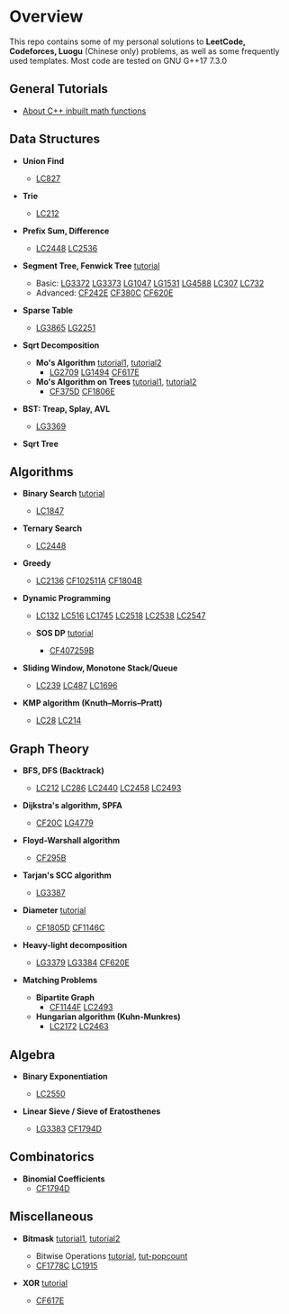 # Overview
This repo contains some of my personal solutions to  **LeetCode, Codeforces, Luogu** (Chinese only) problems, as well as some frequently used templates. Most code are tested on GNU G++17 7.3.0

## General Tutorials
- [About C++ inbuilt math functions](https://codeforces.com/blog/entry/107717)

## Data Structures

- **Union Find**
  - [LC827](https://leetcode.com/problems/making-a-large-island/)

- **Trie**
  - [LC212](https://leetcode.com/problems/word-search-ii/)

- **Prefix Sum, Difference**
  - [LC2448](https://leetcode.com/problems/minimum-cost-to-make-array-equal/)
    [LC2536](https://leetcode.com/problems/increment-submatrices-by-one/)

- **Segment Tree, Fenwick Tree** [tutorial](https://codeforces.com/blog/entry/18051)
  - Basic: [LG3372](https://www.luogu.com.cn/problem/P3372)
    [LG3373](https://www.luogu.com.cn/problem/P3373)
    [LG1047](https://www.luogu.com.cn/problem/P1047)
    [LG1531](https://www.luogu.com.cn/problem/P1531)
    [LG4588](https://www.luogu.com.cn/problem/P4588)
    [LC307](https://leetcode.com/problems/range-sum-query-mutable/)
    [LC732](https://leetcode.com/problems/my-calendar-iii/)
  - Advanced: [CF242E](https://codeforces.com/problemset/problem/242/E)
    [CF380C](https://codeforces.com/contest/380/problem/C)
    [CF620E](https://codeforces.com/problemset/problem/620/E)

- **Sparse Table**
  - [LG3865](https://www.luogu.com.cn/problem/P3865)
  [LG2251](https://www.luogu.com.cn/problem/P2251)

- **Sqrt Decomposition**
  - **Mo's Algorithm**
    [tutorial1](https://cp-algorithms.com/data_structures/sqrt_decomposition.html#mos-algorithm),
    [tutorial2](https://codeforces.com/blog/entry/72690)
    - [LG2709](https://www.luogu.com.cn/problem/P2709)
      [LG1494](https://www.luogu.com.cn/problem/P1494)
      [CF617E](https://codeforces.com/problemset/problem/617/E)
  - **Mo's Algorithm on Trees**
    [tutorial1](https://codeforces.com/blog/entry/43230),
    [tutorial2](https://codeforces.com/blog/entry/68271)
    - [CF375D](https://codeforces.com/problemset/problem/375/D)
      [CF1806E](https://codeforces.com/contest/1806/problem/E)

- **BST: Treap, Splay, AVL**
  - [LG3369](https://www.luogu.com.cn/problem/solution/P3369)

- **Sqrt Tree**

## Algorithms

- **Binary Search** [tutorial](https://codeforces.com/blog/entry/96699)
  - [LC1847](https://leetcode.com/problems/closest-room/)

- **Ternary Search**
  - [LC2448](https://leetcode.com/problems/minimum-cost-to-make-array-equal/)

- **Greedy**
  - [LC2136](https://leetcode.com/problems/earliest-possible-day-of-full-bloom/)
  [CF102511A](https://codeforces.com/problemset/gymProblem/102511/A)
  [CF1804B](https://codeforces.com/problemset/problem/1804/B)

- **Dynamic Programming**
  - [LC132](https://leetcode.com/problems/palindrome-partitioning-ii/)
    [LC516](https://leetcode.com/problems/longest-palindromic-subsequence/)
    [LC1745](https://leetcode.com/problems/palindrome-partitioning-iv/)
    [LC2518](https://leetcode.com/problems/number-of-great-partitions/)
    [LC2538](https://leetcode.com/problems/difference-between-maximum-and-minimum-price-sum/)
    [LC2547](https://leetcode.com/problems/minimum-cost-to-split-an-array/)
    
  - **SOS DP** [tutorial](https://codeforces.com/blog/entry/45223)
    - [CF407259B](https://codeforces.com/gym/407259/problem/B)

- **Sliding Window, Monotone Stack/Queue**
  - [LC239](https://leetcode.com/problems/sliding-window-maximum/)
    [LC487](https://leetcode.com/problems/max-consecutive-ones-ii/)
    [LC1696](https://leetcode.com/problems/jump-game-vi/)

- **KMP algorithm (Knuth–Morris–Pratt)**
  - [LC28](https://leetcode.com/problems/find-the-index-of-the-first-occurrence-in-a-string/)
    [LC214](https://leetcode.com/problems/shortest-palindrome/)

## Graph Theory

- **BFS, DFS (Backtrack)**
  - [LC212](https://leetcode.com/problems/word-search-ii/) 
    [LC286](https://leetcode.com/problems/walls-and-gates/)
    [LC2440](https://leetcode.com/problems/create-components-with-same-value/)
    [LC2458](https://leetcode.com/problems/height-of-binary-tree-after-subtree-removal-queries/)
    [LC2493](https://leetcode.com/problems/divide-nodes-into-the-maximum-number-of-groups/)

- **Dijkstra's algorithm, SPFA**
  - [CF20C](https://codeforces.com/problemset/problem/20/C)
    [LG4779](https://www.luogu.com.cn/problem/P4779)

- **Floyd-Warshall algorithm**
  - [CF295B](https://codeforces.com/problemset/problem/295/B)

- **Tarjan's SCC algorithm**
  - [LG3387](https://www.luogu.com.cn/problem/P3387)

- **Diameter** [tutorial](https://codeforces.com/blog/entry/101271)
  - [CF1805D](https://codeforces.com/problemset/problem/1805/D)
    [CF1146C](https://codeforces.com/contest/1146/problem/C)

- **Heavy-light decomposition**
  - [LG3379](https://www.luogu.com.cn/problem/P3379)
    [LG3384](https://www.luogu.com.cn/problem/P3384)
    [CF620E](https://codeforces.com/problemset/problem/620/E)

- **Matching Problems**
  - **Bipartite Graph**
    - [CF1144F](https://codeforces.com/problemset/problem/1144/F) 
      [LC2493](https://leetcode.com/problems/divide-nodes-into-the-maximum-number-of-groups/)
  - **Hungarian algorithm (Kuhn-Munkres)**
    - [LC2172](https://leetcode.com/problems/maximum-and-sum-of-array/)
      [LC2463](https://leetcode.com/problems/minimum-total-distance-traveled/)

## Algebra

- **Binary Exponentiation**
  - [LC2550](https://leetcode.com/problems/count-collisions-of-monkeys-on-a-polygon/)

- **Linear Sieve / Sieve of Eratosthenes**
  - [LG3383](https://www.luogu.com.cn/problem/P3383)
    [CF1794D](https://codeforces.com/problemset/problem/1794/D)

## Combinatorics

- **Binomial Coefficients**
  - [CF1794D](https://codeforces.com/problemset/problem/1794/D)

## Miscellaneous

- **Bitmask**
  [tutorial1](https://www.topcoder.com/thrive/articles/A%20bit%20of%20fun:%20fun%20with%20bits),
  [tutorial2](https://codeforces.com/blog/entry/81516)
  - Bitwise Operations
    [tutorial](https://codeforces.com/blog/entry/73490),
    [tut-popcount](https://codeforces.com/blog/entry/13134)
  - [CF1778C](https://codeforces.com/problemset/problem/1778/C)
    [LC1915](https://leetcode.com/problems/number-of-wonderful-substrings/)

- **XOR** [tutorial](https://codeforces.com/blog/entry/68953)
  - [CF617E](https://codeforces.com/problemset/problem/617/E)
